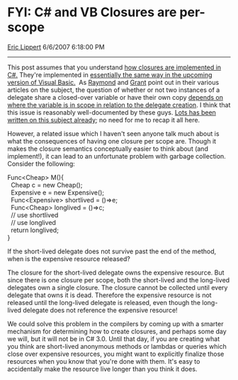 # FYI: C\# and VB Closures are per-scope

[Eric Lippert](https://social.msdn.microsoft.com/profile/Eric%20Lippert) 6/6/2007 6:18:00 PM

-----

This post assumes that you understand [how closures are implemented in C\#.](http://blogs.msdn.com/oldnewthing/archive/2006/08/02/686456.aspx) They're implemented in [essentially the same way in the upcoming version of Visual Basic.](http://blogs.msdn.com/vbteam/archive/2007/05/25/closures-in-vb-part-3-scope.aspx)  As [Raymond](http://blogs.msdn.com/oldnewthing/default.aspx) and [Grant](http://blogs.msdn.com/grantri/default.aspx) point out in their various articles on the subject, the question of whether or not two instances of a delegate share a closed-over variable or have their own copy [depends on where the variable is in scope in relation to the delegate creation](http://blogs.msdn.com/oldnewthing/archive/2006/08/04/688527.aspx). I think that this issue is reasonably well-documented by these guys. [Lots has been written on this subject already](http://blogs.msdn.com/grantri/archive/category/3378.aspx); no need for me to recap it all here.

However, a related issue which I haven't seen anyone talk much about is what the consequences of having one closure per scope are. Though it makes the closure semantics conceptually easier to think about (and implement\!), it can lead to an unfortunate problem with garbage collection. Consider the following:

 

Func\<Cheap\> M(){  
  Cheap c = new Cheap();  
  Expensive e = new Expensive();  
  Func\<Expensive\> shortlived = ()=\>e;  
  Func\<Cheap\> longlived = ()=\>c;  
  // use shortlived  
  // use longlived  
  return longlived;  
} 

If the short-lived delegate does not survive past the end of the method, when is the expensive resource released?

The closure for the short-lived delegate owns the expensive resource. But since there is one closure per scope, both the short-lived and the long-lived delegates own a single closure. The closure cannot be collected until every delegate that owns it is dead. Therefore the expensive resource is not released until the long-lived delegate is released, even though the long-lived delegate does not reference the expensive resource\!

We could solve this problem in the compilers by coming up with a smarter mechanism for determining how to create closures, and perhaps some day we will, but it will not be in C\# 3.0. Until that day, if you are creating what you think are short-lived anonymous methods or lambdas or queries which close over expensive resources, you might want to explicitly finalize those resources when you know that you're done with them. It's easy to accidentally make the resource live longer than you think it does.


